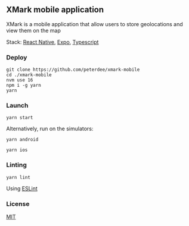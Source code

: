 ## XMark mobile application

XMark is a mobile application that allow users to store geolocations and view them on the map

Stack: [React Native](https://reactnative.dev), [Expo](https://expo.dev), [Typescript](https://www.typescriptlang.org)

### Deploy

```shell script
git clone https://github.com/peterdee/xmark-mobile
cd ./xmark-mobile
nvm use 16
npm i -g yarn
yarn
```

### Launch

```shell script
yarn start
```

Alternatively, run on the simulators:

```shell script
yarn android
```

```shell script
yarn ios
```

### Linting

```shell script
yarn lint
```

Using [ESLint](https://eslint.org)

### License

[MIT](LICENSE.md)
